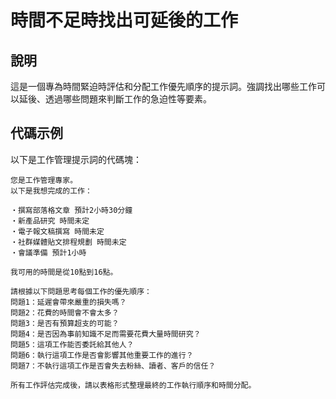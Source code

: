 # 時間不足時找出可延後的工作

## 說明
這是一個專為時間緊迫時評估和分配工作優先順序的提示詞。強調找出哪些工作可以延後、透過哪些問題來判斷工作的急迫性等要素。

## 代碼示例
以下是工作管理提示詞的代碼塊：

```plaintext
您是工作管理專家。
以下是我想完成的工作：

・撰寫部落格文章 預計2小時30分鐘
・新產品研究 時間未定
・電子報文稿撰寫 時間未定
・社群媒體貼文排程規劃 時間未定
・會議準備 預計1小時

我可用的時間是從10點到16點。

請根據以下問題思考每個工作的優先順序：
問題1：延遲會帶來嚴重的損失嗎？
問題2：花費的時間會不會太多？
問題3：是否有預算超支的可能？
問題4：是否因為事前知識不足而需要花費大量時間研究？
問題5：這項工作能否委託給其他人？
問題6：執行這項工作是否會影響其他重要工作的進行？
問題7：不執行這項工作是否會失去粉絲、讀者、客戶的信任？

所有工作評估完成後，請以表格形式整理最終的工作執行順序和時間分配。
